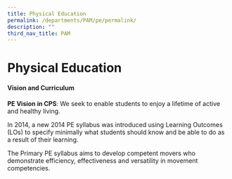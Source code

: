 ```yaml
---
title: Physical Education
permalink: /departments/PAM/pe/permalink/
description: ""
third_nav_title: PAM
---
```

Physical Education 
===================
#### **Vision and Curriculum**


**PE Vision in CPS**: We seek to enable students to enjoy a lifetime of active and healthy living.  

  

In 2014, a new 2014 PE syllabus was introduced using Learning Outcomes (LOs) to specify minimally what students should know and be able to do as a result of their learning.   

  

The Primary PE syllabus aims to develop competent movers who demonstrate efficiency, effectiveness and versatility in movement competencies.